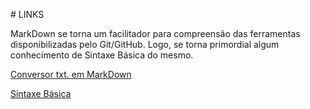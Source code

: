 ﻿﻿# LINKS



MarkDown se torna um facilitador para compreensão das ferramentas disponibilizadas pelo Git/GitHub. Logo, se torna primordial algum conhecimento de Sintaxe Básica do mesmo.

[Conversor txt. em MarkDown](https://products.aspose.app/words/pt/conversion/txt-to-md)

[Sintaxe Básica](https://www.markdownguide.org/basic-syntax/)
